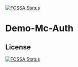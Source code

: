 [![FOSSA Status](https://app.fossa.io/api/projects/git%2Bgithub.com%2FMc-Auth-com%2FDemo-Mc-Auth.svg?type=shield)](https://app.fossa.io/projects/git%2Bgithub.com%2FMc-Auth-com%2FDemo-Mc-Auth?ref=badge_shield)

# Demo-Mc-Auth

## License
[![FOSSA Status](https://app.fossa.io/api/projects/git%2Bgithub.com%2FMc-Auth-com%2FDemo-Mc-Auth.svg?type=large)](https://app.fossa.io/projects/git%2Bgithub.com%2FMc-Auth-com%2FDemo-Mc-Auth?ref=badge_large)